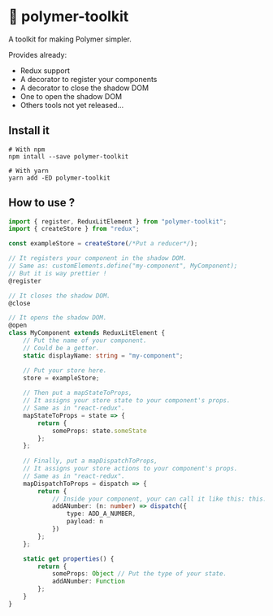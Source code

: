 # :wrench: polymer-toolkit
A toolkit for making Polymer simpler.  

Provides already:  
* Redux support  
* A decorator to register your components
* A decorator to close the shadow DOM
* One to open the shadow DOM  
* Others tools not yet released...

## Install it
```shell
# With npm
npm intall --save polymer-toolkit

# With yarn
yarn add -ED polymer-toolkit
```

## How to use ?
```typescript
import { register, ReduxLitElement } from "polymer-toolkit";
import { createStore } from "redux";

const exampleStore = createStore(/*Put a reducer*/);

// It registers your component in the shadow DOM.
// Same as: customElements.define("my-component", MyComponent);
// But it is way prettier !
@register

// It closes the shadow DOM.
@close

// It opens the shadow DOM.
@open
class MyComponent extends ReduxLitElement {
    // Put the name of your component.
    // Could be a getter.
    static displayName: string = "my-component";

    // Put your store here.
    store = exampleStore;
    
    // Then put a mapStateToProps,
    // It assigns your store state to your component's props.
    // Same as in "react-redux".
    mapStateToProps = state => {
        return {
            someProps: state.someState
        };
    };
    
    // Finally, put a mapDispatchToProps,
    // It assigns your store actions to your component's props.
    // Same as in "react-redux".
    mapDispatchToProps = dispatch => {
        return {
            // Inside your component, your can call it like this: this.addANumber(7);
            addANumber: (n: number) => dispatch({
                type: ADD_A_NUMBER,
                payload: n
            })
        };
    };

    static get properties() {
        return {
            someProps: Object // Put the type of your state.
            addANumber: Function
        };
    }
}
```
